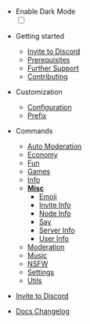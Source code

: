 * Enable Dark Mode
    <div class="theme-switch-wrapper">
       <label class="theme-switch" for="checkbox">
    <input type="checkbox" id="checkbox" />
    <div class="slider round"></div>
  </label>
</div>

- Getting started

  - [Invite to Discord](/invite.md)
  - [Prerequisites](/prerequisites.md)
  - [Further Support](/support.md)
  - [Contributing](/contributing.md)

- Customization

  - [Configuration](/customization/configuration.md)
  - [Prefix](/customization/prefix.md)

- Commands
  - [Auto Moderation](/commands/automod/)
  - [Economy](/commands/economy/)
  - [Fun](/commands/fun/)
  - [Games](/commands/games/)
  - [Info](/commands/info/)
  - [**Misc**](/commands/misc/)
    - [Emoji](/commands/misc/emoji.md)
    - [Invite Info](/commands/misc/invite-info.md)
    - [Node Info](/commands/misc/node-info.md)
    - [Say](/commands/misc/say.md)
    - [Server Info](/commands/misc/server-info.md)
    - [User Info](/commands/misc/user-info.md)
  - [Moderation](/commands/moderation/)
  - [Music](/commands/music/)
  - [NSFW](/commands/nsfw/)
  - [Settings](/commands/settings/)
  - [Utils](/commands/utils/)

- [Invite to Discord](invite.md)
- [Docs Changelog](changelog.md)